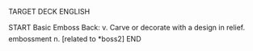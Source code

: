 TARGET DECK
ENGLISH

START
Basic
Emboss
Back: v. Carve or decorate with a design in relief.  embossment n. [related to *boss2]
END
